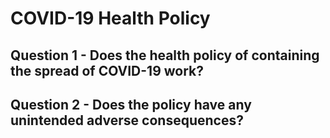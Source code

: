 # COVID-19 Health Policy
## Question 1 - Does the health policy of containing the spread of COVID-19 work?
## Question 2 - Does the policy have any unintended adverse consequences?
